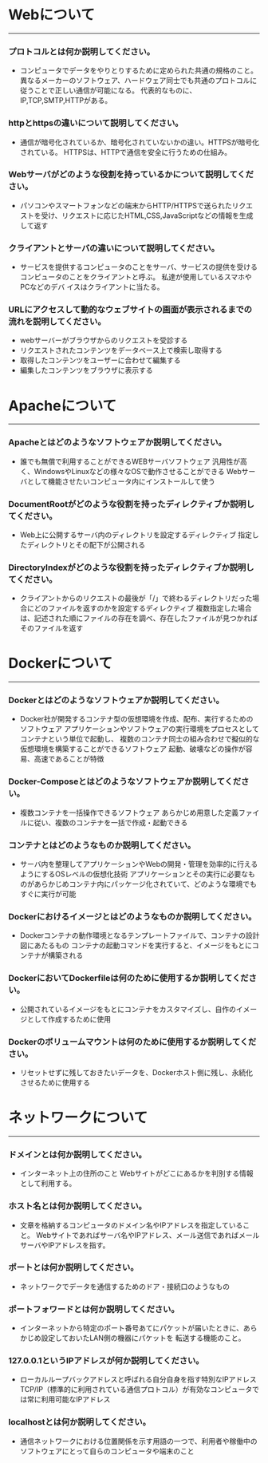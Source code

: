 # Webについて
---
### プロトコルとは何か説明してください。
- コンピュータでデータをやりとりするために定められた共通の規格のこと。
異なるメーカーのソフトウェア、ハードウェア同士でも共通のプロトコルに従うことで正しい通信が可能になる。
代表的なものに、IP,TCP,SMTP,HTTPがある。
### httpとhttpsの違いについて説明してください。
- 通信が暗号化されているか、暗号化されていないかの違い。HTTPSが暗号化されている。
HTTPSは、HTTPで通信を安全に行うための仕組み。


### Webサーバがどのような役割を持っているかについて説明してください。
- パソコンやスマートフォンなどの端末からHTTP/HTTPSで送られたリクエストを受け、リクエストに応じたHTML,CSS,JavaScriptなどの情報を生成して返す


### クライアントとサーバの違いについて説明してください。
- サービスを提供するコンピュータのことをサーバ、サービスの提供を受けるコンピュータのことをクライアントと呼ぶ。
私達が使用しているスマホやPCなどのデバ
イスはクライアントに当たる。

### URLにアクセスして動的なウェブサイトの画面が表示されるまでの流れを説明してください。
- webサーバーがブラウザからのリクエストを受診する
- リクエストされたコンテンツをデータベース上で検索し取得する
- 取得したコンテンツをユーザーに合わせて編集する
- 編集したコンテンツをブラウザに表示する

# Apacheについて
---
### Apacheとはどのようなソフトウェアか説明してください。
- 誰でも無償で利用することができるWEBサーバソフトウェア
汎用性が高く、WindowsやLinuxなどの様々なOSで動作させることができる
Webサーバとして機能させたいコンピュータ内にインストールして使う

### DocumentRootがどのような役割を持ったディレクティブか説明してください。
- Web上に公開するサーバ内のディレクトリを設定するディレクティブ
指定したディレクトリとその配下が公開される


### DirectoryIndexがどのような役割を持ったディレクティブか説明してください。
- クライアントからのリクエストの最後が「/」で終わるディレクトリだった場合にどのファイルを返すのかを設定するディレクティブ
複数指定した場合は、記述された順にファイルの存在を調べ、存在したファイルが見つかればそのファイルを返す

# Dockerについて
---
### Dockerとはどのようなソフトウェアか説明してください。
- Docker社が開発するコンテナ型の仮想環境を作成、配布、実行するためのソフトウェア
アプリケーションやソフトウェアの実行環境をプロセスとしてコンテナという単位で起動し、
複数のコンテナ同士の組み合わせで擬似的な仮想環境を構築することができるソフトウェア
起動、破壊などの操作が容易、高速であることが特徴



### Docker-Composeとはどのようなソフトウェアか説明してください。
- 複数コンテナを一括操作できるソフトウェア
あらかじめ用意した定義ファイルに従い、複数のコンテナを一括で作成・起動できる


### コンテナとはどのようなものか説明してください。
- サーバ内を整理してアプリケーションやWebの開発・管理を効率的に行えるようにするOSレベルの仮想化技術
アプリケーションとその実行に必要なものがあらかじめコンテナ内にパッケージ化されていて、どのような環境でもすぐに実行が可能


### Dockerにおけるイメージとはどのようなものか説明してください。
- Dockerコンテナの動作環境となるテンプレートファイルで、コンテナの設計図にあたるもの
コンテナの起動コマンドを実行すると、イメージをもとにコンテナが構築される


### DockerにおいてDockerfileは何のために使用するか説明してください。
- 公開されているイメージをもとにコンテナをカスタマイズし、自作のイメージとして作成するために使用



### Dockerのボリュームマウントは何のために使用するか説明してください。
- リセットせずに残しておきたいデータを、Dockerホスト側に残し、永続化させるために使用する



# ネットワークについて
---
### ドメインとは何か説明してください。
- インターネット上の住所のこと
Webサイトがどこにあるかを判別する情報として利用する。


### ホスト名とは何か説明してください。
- 文章を格納するコンピュータのドメイン名やIPアドレスを指定していること。
Webサイトであればサーバ名やIPアドレス、メール送信であればメールサーバやIPアドレスを指す。


### ポートとは何か説明してください。
- ネットワークでデータを通信するためのドア・接続口のようなもの


### ポートフォワードとは何か説明してください。
- インターネットから特定のポート番号あてにパケットが届いたときに、あらかじめ設定しておいたLAN側の機器にパケットを
転送する機能のこと。



### 127.0.0.1というIPアドレスが何か説明してください。
- ローカルループバックアドレスと呼ばれる自分自身を指す特別なIPアドレス
TCP/IP（標準的に利用されている通信プロトコル）が有効なコンピュータでは常に利用可能なIPアドレス



### localhostとは何か説明してください。
- 通信ネットワークにおける位置関係を示す用語の一つで、利用者や稼働中のソフトウェアにとって自らのコンピュータや端末のこと




